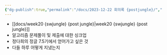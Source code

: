 ```yaml
---
{"dg-publish":true,"permalink":"/docs/2023-12-22 회의록 {postjungle}/","title":"2023-12-22 회의록 {postjungle}"}
---
```


- [[docs/week20 {swjungle} {post jungle}\|week20 {swjungle} {post jungle}]]
- 알고리즘 문제풀이 및 제출에 대한 싱크업
- 정다희의 정글 7.5기에서 얻어가고 싶은 것 
- 다들 하루 어떻게 지냈는지
